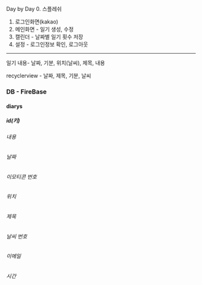 Day by Day
0. 스플레쉬
1. 로그인화면(kakao)
2. 메인화면 - 일기 생성, 수정
3. 캘린더 - 날짜별 일기 횟수 저장
4. 설정 - 로그인정보 확인, 로그아웃
--------
일기 내용- 날짜, 기분, 위치(날씨), 제목, 내용

recyclerview - 날짜, 제목, 기분, 날씨

### DB - FireBase
#### diarys
##### id(키)
###### 내용
###### 날짜
###### 이모티콘 번호
###### 위치
###### 제목
###### 날씨 번호
###### 이메일
###### 시간
